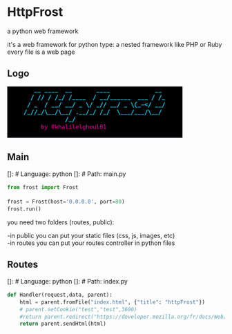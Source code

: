 # HttpFrost
a python web framework


it's a web framework for python
type: a nested framework like PHP or Ruby
   every file is a web page


## Logo
![](https://github.com/khalilelghoul01/HttpFrost/blob/master/logo.png?raw=true)


## Main

[]: # Language: python
[]: # Path: main.py

```python
from frost import Frost

frost = Frost(host='0.0.0.0', port=80)
frost.run()

```


you need two folders (routes, public):

-in public you can put your static files (css, js, images, etc)<br>
-in routes you can put your routes controller in python files


## Routes

[]: # Language: python
[]: # Path: index.py

```python
def Handler(request,data, parent):
    html = parent.fromFile("index.html", {"title": "httpFrost"})
    # parent.setCookie("test","test",3600)
    #return parent.redirect("https://developer.mozilla.org/fr/docs/Web/HTTP/Headers/Location")
    return parent.sendHtml(html)

```